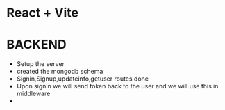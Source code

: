 # React + Vite
# BACKEND
- Setup the server
- created the mongodb schema
- Signin,Signup,updateinfo,getuser routes done
- Upon signin we will send token back to the user and we will use this in middleware
- 